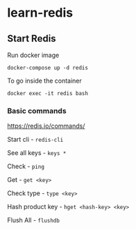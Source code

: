 # learn-redis

## Start Redis

Run docker image

```
docker-compose up -d redis
```

To go inside the container
```
docker exec -it redis bash
```

### Basic commands

https://redis.io/commands/

Start cli - `redis-cli`

See all keys - `keys *`

Check - `ping`

Get - `get <key>`

Check type - `type <key>`

Hash product key - `hget <hash-key> <key>`

Flush All - `flushdb`


